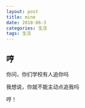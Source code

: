 ```yaml
---
layout: post
title: mine
date: 2018-06-3
categories: 生活
tags: 生活
---
```


## 哼

你问，你们学校有人追你吗

我想说，你就不能主动点追我吗

哼！


